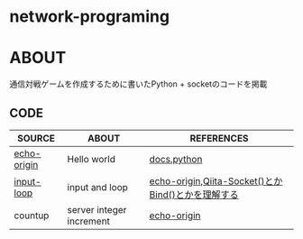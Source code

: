 # network-programing

# ABOUT
通信対戦ゲームを作成するために書いたPython + socketのコードを掲載

## CODE
|SOURCE|ABOUT|REFERENCES|
----|----|----
|[echo-origin](socket/echo-origin)|Hello world|[docs.python](https://docs.python.org/ja/3/library/socket.html#example)|
|[input-loop](socket/input-loop)|input and loop|[echo-origin](socket/input-loop),[Qiita-Socket()とかBind()とかを理解する](https://qiita.com/Michinosuke/items/0778a5344bdf81488114)|
|countup|server integer increment|[echo-origin](socket/echo-origin)|

